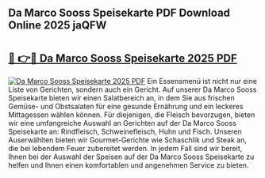 ## Da Marco Sooss Speisekarte PDF Download Online 2025 jaQFW

# <h2><a href="http://gcb41y.nevu.top/?p=Da+Marco+Sooss+Speisekarte">🔗 👉🔴 Da Marco Sooss Speisekarte 2025 PDF</a></h2>

[![Da Marco Sooss Speisekarte 2025 PDF](https://i.imgur.com/dBaPXMq.png)](http://gcb41y.nevu.top/?p=Da+Marco+Sooss+Speisekarte)
Ein Essensmenü ist nicht nur eine Liste von Gerichten, sondern auch ein Gericht. Auf unserer Da Marco Sooss Speisekarte bieten wir einen Salatbereich an, in dem Sie aus frischen Gemüse- und Obstsalaten für eine gesunde Ernährung und ein leckeres Mittagessen wählen können. Für diejenigen, die Fleisch bevorzugen, bieten wir eine umfangreiche Auswahl an Gerichten auf der Da Marco Sooss Speisekarte an: Rindfleisch, Schweinefleisch, Huhn und Fisch. Unseren Auserwählten bieten wir Gourmet-Gerichte wie Schaschlik und Steak an, die bei lebendem Feuer zubereitet werden. In jedem Fall sind wir bereit, Ihnen bei der Auswahl der Speisen auf der Da Marco Sooss Speisekarte zu helfen und Ihnen einen komfortablen und angenehmen Service zu bieten.
